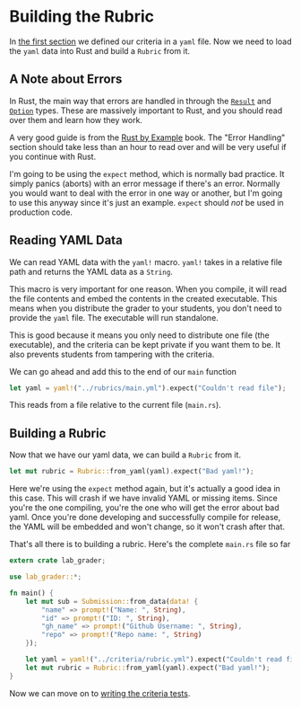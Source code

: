 # Building the Rubric
In [the first section](criteria.md) we defined our criteria in a `yaml` file. Now we need to load the `yaml` data into Rust and build a `Rubric` from it.

## A Note about Errors
In Rust, the main way that errors are handled in through the [`Result`](https://doc.rust-lang.org/std/result/) and [`Option`](https://doc.rust-lang.org/std/option/) types. These are massively important to Rust, and you should read over them and learn how they work.

A very good guide is from the [Rust by Example](https://doc.rust-lang.org/stable/rust-by-example/error.html) book. The "Error Handling" section should take less than an hour to read over and will be very useful if you continue with Rust.

I'm going to be using the `expect` method, which is normally bad practice. It simply panics (aborts) with an error message if there's an error. Normally you would want to deal with the error in one way or another, but I'm going to use this anyway since it's just an example. `expect` should *not* be used in production code.

## Reading YAML Data
We can read YAML data with the `yaml!` macro. `yaml!` takes in a relative file path and returns the YAML data as a `String`.

This macro is very important for one reason. When you compile, it will read the file contents and embed the contents in the created executable. This means when you distribute the grader to your students, you don't need to provide the `yaml` file. The executable will run standalone. 

This is good because it means you only need to distribute one file (the executable), and the criteria can be kept private if you want them to be. It also prevents students from tampering with the criteria.

We can go ahead and add this to the end of our `main` function

```rust ,noplaypen
let yaml = yaml!("../rubrics/main.yml").expect("Couldn't read file");
```

This reads from a file relative to the current file (`main.rs`).

## Building a Rubric
Now that we have our yaml data, we can build a `Rubric` from it.

```rust ,noplaypen
let mut rubric = Rubric::from_yaml(yaml).expect("Bad yaml!");
```

Here we're using the `expect` method again, but it's actually a good idea in this case. This will crash if we have invalid YAML or missing items. Since you're the one compiling, you're the one who will get the error about bad yaml. Once you're done developing and successfully compile for release, the YAML will be embedded and won't change, so it won't crash after that.

That's all there is to building a rubric. Here's the complete `main.rs` file so far

```rust ,noplaypen
extern crate lab_grader;

use lab_grader::*;

fn main() {
    let mut sub = Submission::from_data(data! {
        "name" => prompt!("Name: ", String),
        "id" => prompt!("ID: ", String),
        "gh_name" => prompt!("Github Username: ", String),
        "repo" => prompt!("Repo name: ", String)
    });

    let yaml = yaml!("../criteria/rubric.yml").expect("Couldn't read file");
    let mut rubric = Rubric::from_yaml(yaml).expect("Bad yaml!");
}
```

Now we can move on to [writing the criteria tests](tests.md).
